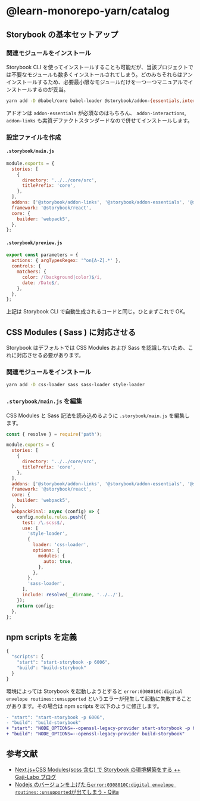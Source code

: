 # @learn-monorepo-yarn/catalog

## Storybook の基本セットアップ

### 関連モジュールをインストール

Storybook CLI を使ってインストールすることも可能だが、当該プロジェクトでは不要なモジュールも数多くインストールされてしまう。どのみちそれらはアンインストールするため、必要最小限なモジュールだけを一つ一つマニュアルでインストールするのが妥当。

```bash
yarn add -D @babel/core babel-loader @storybook/addon-{essentials,interactions,links} @storybook/{builder,manager}-webpack5 @storybook/react
```

アドオンは `addon-essentials` が必須なのはもちろん、 `addon-interactions`, `addon-links` も実質デファクトスタンダードなので併せてインストールします。

### 設定ファイルを作成

#### `.storybook/main.js`

```js
module.exports = {
  stories: [
    {
      directory: '../../core/src',
      titlePrefix: 'core',
    },
  ],
  addons: ['@storybook/addon-links', '@storybook/addon-essentials', '@storybook/addon-interactions'],
  framework: '@storybook/react',
  core: {
    builder: 'webpack5',
  },
};
```

#### `.storybook/preview.js`

```js
export const parameters = {
  actions: { argTypesRegex: '^on[A-Z].*' },
  controls: {
    matchers: {
      color: /(background|color)$/i,
      date: /Date$/,
    },
  },
};
```

上記は Storybook CLI で自動生成されるコードと同じ。ひとまずこれで OK。

## CSS Modules ( Sass ) に対応させる

Storybook はデフォルトでは CSS Modules および Sass を認識しないため、これに対応させる必要があります。

### 関連モジュールをインストール

```bash
yarn add -D css-loader sass sass-loader style-loader
```

### `.storybook/main.js` を編集

CSS Modules と Sass 記法を読み込めるように `.storybook/main.js` を編集します。

```js
const { resolve } = require('path');

module.exports = {
  stories: [
    {
      directory: '../../core/src',
      titlePrefix: 'core',
    },
  ],
  addons: ['@storybook/addon-links', '@storybook/addon-essentials', '@storybook/addon-interactions'],
  framework: '@storybook/react',
  core: {
    builder: 'webpack5',
  },
  webpackFinal: async (config) => {
    config.module.rules.push({
      test: /\.scss$/,
      use: [
        'style-loader',
        {
          loader: 'css-loader',
          options: {
            modules: {
              auto: true,
            },
          },
        },
        'sass-loader',
      ],
      include: resolve(__dirname, '../../'),
    });
    return config;
  },
};
```

## npm scripts を定義

```js
{
  "scripts": {
    "start": "start-storybook -p 6006",
    "build": "build-storybook"
  }
}
```

環境によっては Storybook を起動しようとすると `error:0308010C:digital envelope routines::unsupported` というエラーが発生して起動に失敗することがあります。その場合は npm scripts を以下のように修正します。

```diff
- "start": "start-storybook -p 6006",
- "build": "build-storybook"
+ "start": "NODE_OPTIONS=--openssl-legacy-provider start-storybook -p 6006",
+ "build": "NODE_OPTIONS=--openssl-legacy-provider build-storybook"
```

## 参考文献

- [Next.js+CSS Modules(scss 含む) で Storybook の環境構築をする ++ Gaji-Labo ブログ](https://www.gaji.jp/blog/2021/10/20/8350/)
- [Nodejs のバージョンを上げたら`error:0308010C:digital envelope routines::unsupported`が出てしまう - Qiita](https://qiita.com/akitkat/items/f455bbc088a408cbc3a5)
